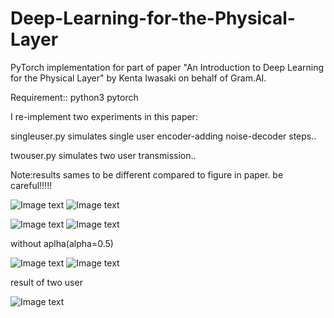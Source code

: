 # Deep-Learning-for-the-Physical-Layer
PyTorch implementation for part of paper "An Introduction to Deep Learning for the Physical Layer" by Kenta Iwasaki on behalf of Gram.AI.


Requirement::
python3 pytorch

I re-implement two experiments in this paper:


 singleuser.py simulates single user encoder-adding noise-decoder steps..
 
 
 twouser.py simulates two user transmission..
 
 
 Note:results sames to be different compared to figure in paper. be careful!!!!! 
 
 ![Image text](https://github.com/musicbeer/Deep-Learning-for-the-Physical-Layer/raw/master/paper1.png)
  ![Image text](https://github.com/musicbeer/Deep-Learning-for-the-Physical-Layer/raw/master/paper3.png)
  
 ![Image text](https://github.com/musicbeer/Deep-Learning-for-the-Physical-Layer/raw/master/paper2.png)
   ![Image text](https://github.com/musicbeer/Deep-Learning-for-the-Physical-Layer/raw/master/paper4.png)
   
   
   
   without aplha(alpha=0.5)
   
   ![Image text](https://github.com/musicbeer/Deep-Learning-for-the-Physical-Layer/raw/master/paper5.png)
   ![Image text](https://github.com/musicbeer/Deep-Learning-for-the-Physical-Layer/raw/master/paper6.png)
     
   result of two user
     
     
   ![Image text](https://github.com/musicbeer/Deep-Learning-for-the-Physical-Layer/raw/master/paper7.png)
